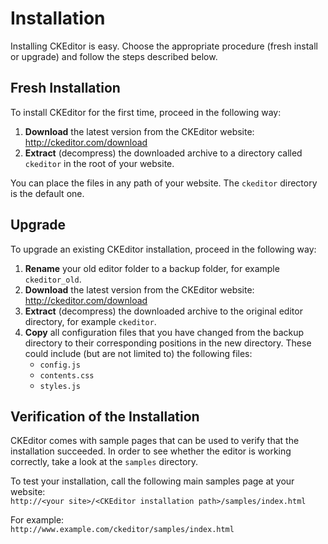 # Installation

Installing CKEditor is easy. Choose the appropriate procedure
(fresh install or upgrade) and follow the steps described below.

## Fresh Installation

To install CKEditor for the first time, proceed in the following way:

 1. **Download** the latest version from the CKEditor website: <http://ckeditor.com/download>
 2. **Extract** (decompress) the downloaded archive to a directory called `ckeditor` in the root of your website.

You can place the files in any path of your website. The `ckeditor` directory is the default one.

## Upgrade

To upgrade an existing CKEditor installation, proceed in the following way:

 1. **Rename** your old editor folder to a backup folder, for example `ckeditor_old`.
 2. **Download** the latest version from the CKEditor website: <http://ckeditor.com/download>
 3. **Extract** (decompress) the downloaded archive to the original editor directory, for example `ckeditor`.
 4. **Copy** all configuration files that you have changed from the backup directory to their corresponding positions in the new directory. These could include (but are not limited to) the following files: 
	* `config.js`
	* `contents.css`
	* `styles.js`

## Verification of the Installation

CKEditor comes with sample pages that can be used to verify that the installation succeeded. In order to see whether the editor is working correctly, take a look at the `samples` directory.

To test your installation, call the following main samples page at your website:  
`http://<your site>/<CKEditor installation path>/samples/index.html`

For example:  
`http://www.example.com/ckeditor/samples/index.html`
